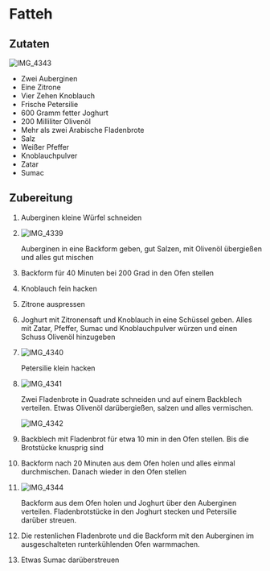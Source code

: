 # Fatteh

## Zutaten

![IMG_4343](https://user-images.githubusercontent.com/30340005/155222451-8b7875dd-5f93-490e-9cbe-681293db566b.jpeg)

- Zwei Auberginen
- Eine Zitrone
- Vier Zehen Knoblauch
- Frische Petersilie
- 600 Gramm fetter Joghurt
- 200 Milliliter Olivenöl
- Mehr als zwei Arabische Fladenbrote
- Salz
- Weißer Pfeffer
- Knoblauchpulver
- Zatar
- Sumac

## Zubereitung

1. Auberginen kleine Würfel schneiden

3. ![IMG_4339](https://user-images.githubusercontent.com/30340005/155222815-88152703-1c01-442f-b105-985f091506c1.jpg)
   
   Auberginen in eine Backform geben, gut Salzen, mit Olivenöl übergießen und alles gut mischen

4. Backform für 40 Minuten bei 200 Grad in den Ofen stellen
5. Knoblauch fein hacken
6. Zitrone auspressen
7. Joghurt mit Zitronensaft und Knoblauch in eine Schüssel geben. Alles mit Zatar, Pfeffer, Sumac und Knoblauchpulver würzen und einen Schuss Olivenöl hinzugeben
8. ![IMG_4340](https://user-images.githubusercontent.com/30340005/155222254-ea521c80-fa8d-4589-9ded-b3852bbf0390.jpeg)

   Petersilie klein hacken

10. ![IMG_4341](https://user-images.githubusercontent.com/30340005/155222029-1fdacf83-e35b-4f28-9ffc-4ec1ec97833a.jpeg)

    Zwei Fladenbrote in Quadrate schneiden und auf einem Backblech verteilen. Etwas Olivenöl darübergießen, salzen und alles vermischen.
    
    ![IMG_4342](https://user-images.githubusercontent.com/30340005/155222390-8c09bd1c-67ae-4f8e-8811-46744ce7a28b.jpeg)

12. Backblech mit Fladenbrot für etwa 10 min in den Ofen stellen. Bis die Brotstücke knusprig sind
13. Backform nach 20 Minuten aus dem Ofen holen und alles einmal durchmischen. Danach wieder in den Ofen stellen

15. ![IMG_4344](https://user-images.githubusercontent.com/30340005/155222631-2abd47c0-caef-4acb-baaf-e4b0a9e9807f.jpeg)

    Backform aus dem Ofen holen und Joghurt über den Auberginen verteilen. Fladenbrotstücke in den Joghurt stecken und Petersilie darüber streuen.

16. Die restenlichen Fladenbrote und die Backform mit den Auberginen im ausgeschalteten runterkühlenden Ofen warmmachen.
17. Etwas Sumac darüberstreuen
